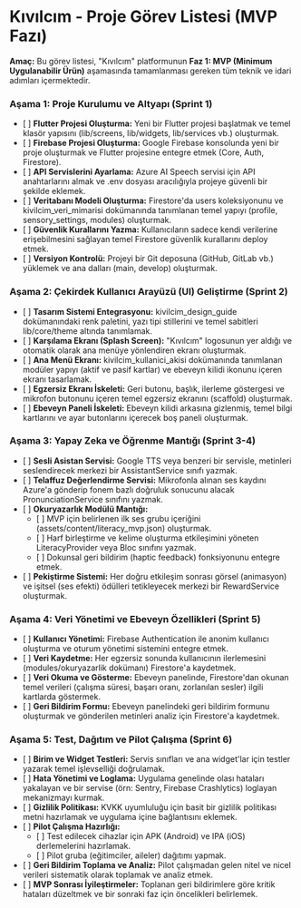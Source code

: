 # **Kıvılcım \- Proje Görev Listesi (MVP Fazı)**

**Amaç:** Bu görev listesi, "Kıvılcım" platformunun **Faz 1: MVP (Minimum Uygulanabilir Ürün)** aşamasında tamamlanması gereken tüm teknik ve idari adımları içermektedir.

### **Aşama 1: Proje Kurulumu ve Altyapı (Sprint 1\)**

* \[ \] **Flutter Projesi Oluşturma:** Yeni bir Flutter projesi başlatmak ve temel klasör yapısını (lib/screens, lib/widgets, lib/services vb.) oluşturmak.  
* \[ \] **Firebase Projesi Oluşturma:** Google Firebase konsolunda yeni bir proje oluşturmak ve Flutter projesine entegre etmek (Core, Auth, Firestore).  
* \[ \] **API Servislerini Ayarlama:** Azure AI Speech servisi için API anahtarlarını almak ve .env dosyası aracılığıyla projeye güvenli bir şekilde eklemek.  
* \[ \] **Veritabanı Modeli Oluşturma:** Firestore'da users koleksiyonunu ve kivilcim\_veri\_mimarisi dokümanında tanımlanan temel yapıyı (profile, sensory\_settings, modules) oluşturmak.  
* \[ \] **Güvenlik Kurallarını Yazma:** Kullanıcıların sadece kendi verilerine erişebilmesini sağlayan temel Firestore güvenlik kurallarını deploy etmek.  
* \[ \] **Versiyon Kontrolü:** Projeyi bir Git deposuna (GitHub, GitLab vb.) yüklemek ve ana dalları (main, develop) oluşturmak.

### **Aşama 2: Çekirdek Kullanıcı Arayüzü (UI) Geliştirme (Sprint 2\)**

* \[ \] **Tasarım Sistemi Entegrasyonu:** kivilcim\_design\_guide dokümanındaki renk paletini, yazı tipi stillerini ve temel sabitleri lib/core/theme altında tanımlamak.  
* \[ \] **Karşılama Ekranı (Splash Screen):** "Kıvılcım" logosunun yer aldığı ve otomatik olarak ana menüye yönlendiren ekranı oluşturmak.  
* \[ \] **Ana Menü Ekranı:** kivilcim\_kullanici\_akisi dokümanında tanımlanan modüler yapıyı (aktif ve pasif kartlar) ve ebeveyn kilidi ikonunu içeren ekranı tasarlamak.  
* \[ \] **Egzersiz Ekranı İskeleti:** Geri butonu, başlık, ilerleme göstergesi ve mikrofon butonunu içeren temel egzersiz ekranını (scaffold) oluşturmak.  
* \[ \] **Ebeveyn Paneli İskeleti:** Ebeveyn kilidi arkasına gizlenmiş, temel bilgi kartlarını ve ayar butonlarını içerecek boş paneli oluşturmak.

### **Aşama 3: Yapay Zeka ve Öğrenme Mantığı (Sprint 3-4)**

* \[ \] **Sesli Asistan Servisi:** Google TTS veya benzeri bir servisle, metinleri seslendirecek merkezi bir AssistantService sınıfı yazmak.  
* \[ \] **Telaffuz Değerlendirme Servisi:** Mikrofonla alınan ses kaydını Azure'a gönderip fonem bazlı doğruluk sonucunu alacak PronunciationService sınıfını yazmak.  
* \[ \] **Okuryazarlık Modülü Mantığı:**  
  * \[ \] MVP için belirlenen ilk ses grubu içeriğini (assets/content/literacy\_mvp.json) oluşturmak.  
  * \[ \] Harf birleştirme ve kelime oluşturma etkileşimini yöneten LiteracyProvider veya Bloc sınıfını yazmak.  
  * \[ \] Dokunsal geri bildirim (haptic feedback) fonksiyonunu entegre etmek.  
* \[ \] **Pekiştirme Sistemi:** Her doğru etkileşim sonrası görsel (animasyon) ve işitsel (ses efekti) ödülleri tetikleyecek merkezi bir RewardService oluşturmak.

### **Aşama 4: Veri Yönetimi ve Ebeveyn Özellikleri (Sprint 5\)**

* \[ \] **Kullanıcı Yönetimi:** Firebase Authentication ile anonim kullanıcı oluşturma ve oturum yönetimi sistemini entegre etmek.  
* \[ \] **Veri Kaydetme:** Her egzersiz sonunda kullanıcının ilerlemesini (modules/okuryazarlik dokümanı) Firestore'a kaydetmek.  
* \[ \] **Veri Okuma ve Gösterme:** Ebeveyn panelinde, Firestore'dan okunan temel verileri (çalışma süresi, başarı oranı, zorlanılan sesler) ilgili kartlarda göstermek.  
* \[ \] **Geri Bildirim Formu:** Ebeveyn panelindeki geri bildirim formunu oluşturmak ve gönderilen metinleri analiz için Firestore'a kaydetmek.

### **Aşama 5: Test, Dağıtım ve Pilot Çalışma (Sprint 6\)**

* \[ \] **Birim ve Widget Testleri:** Servis sınıfları ve ana widget'lar için testler yazarak temel işlevselliği doğrulamak.  
* \[ \] **Hata Yönetimi ve Loglama:** Uygulama genelinde olası hataları yakalayan ve bir servise (örn: Sentry, Firebase Crashlytics) loglayan mekanizmayı kurmak.  
* \[ \] **Gizlilik Politikası:** KVKK uyumluluğu için basit bir gizlilik politikası metni hazırlamak ve uygulama içine bağlantısını eklemek.  
* \[ \] **Pilot Çalışma Hazırlığı:**  
  * \[ \] Test edilecek cihazlar için APK (Android) ve IPA (iOS) derlemelerini hazırlamak.  
  * \[ \] Pilot gruba (eğitimciler, aileler) dağıtımı yapmak.  
* \[ \] **Geri Bildirim Toplama ve Analiz:** Pilot çalışmadan gelen nitel ve nicel verileri sistematik olarak toplamak ve analiz etmek.  
* \[ \] **MVP Sonrası İyileştirmeler:** Toplanan geri bildirimlere göre kritik hataları düzeltmek ve bir sonraki faz için öncelikleri belirlemek.
